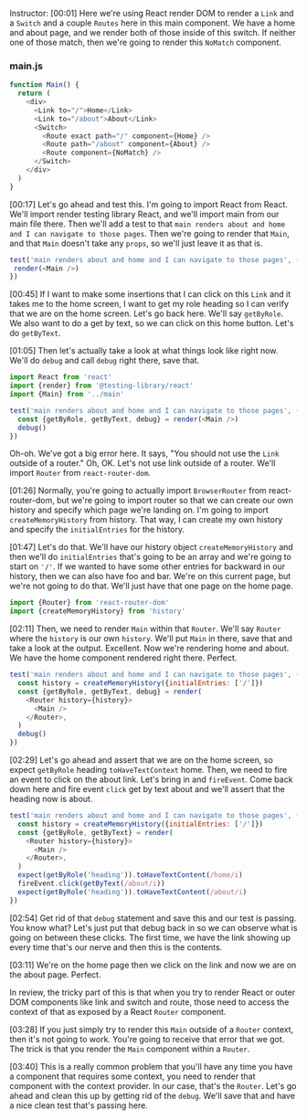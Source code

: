 Instructor: [00:01] Here we're using React render DOM to render a `Link` and a `Switch` and a couple `Routes` here in this main component. We have a home and about page, and we render both of those inside of this switch. If neither one of those match, then we're going to render this `NoMatch` component.

### main.js
```js
function Main() {
  return (
    <div>
      <Link to="/">Home</Link>
      <Link to="/about">About</Link>
      <Switch>
        <Route exact path="/" component={Home} />
        <Route path="/about" component={About} />
        <Route component={NoMatch} />
      </Switch>
    </div>
  )
}
```

[00:17] Let's go ahead and test this. I'm going to import React from React. We'll import render testing library React, and we'll import main from our main file there. Then we'll add a test to that `main renders about and home and I can navigate to those pages`. Then we're going to render that `Main`, and that `Main` doesn't take any `props`, so we'll just leave it as that is.

```js
test('main renders about and home and I can navigate to those pages', () => {
 render(<Main />)
})
```

[00:45] If I want to make some insertions that I can click on this `Link` and it takes me to the home screen, I want to get my role heading so I can verify that we are on the home screen. Let's go back here. We'll say `getByRole`. We also want to do a get by text, so we can click on this home button. Let's do `getByText`.

[01:05] Then let's actually take a look at what things look like right now. We'll do `debug` and call `debug` right there, save that.

```js
import React from 'react'
import {render} from '@testing-library/react'
import {Main} from '../main'

test('main renders about and home and I can navigate to those pages', () => {
  const {getByRole, getByText, debug} = render(<Main />)
  debug()
})
```

Oh-oh. We've got a big error here. It says, "You should not use the `Link` outside of a router." Oh, OK. Let's not use link outside of a router. We'll import `Router` from `react-router-dom`.

[01:26] Normally, you're going to actually import `BrowserRouter` from react-router-dom, but we're going to import router so that we can create our own history and specify which page we're landing on. I'm going to import `createMemoryHistory` from history. That way, I can create my own history and specify the `initialEntries` for the history.

[01:47] Let's do that. We'll have our history object `createMemoryHistory` and then we'll do `initialEntries` that's going to be an array and we're going to start on `'/'`. If we wanted to have some other entries for backward in our history, then we can also have foo and bar. We're on this current page, but we're not going to do that. We'll just have that one page on the home page.

```js
import {Router} from 'react-router-dom'
import {createMemoryHistory} from 'history'
```

[02:11] Then, we need to render `Main` within that `Router`. We'll say `Router` where the `history` is our own `history`. We'll put `Main` in there, save that and take a look at the output. Excellent. Now we're rendering home and about. We have the home component rendered right there. Perfect.

```js
test('main renders about and home and I can navigate to those pages', () => {
  const history = createMemoryHistory({initialEntries: ['/']})
  const {getByRole, getByText, debug} = render(
    <Router history={history}>
      <Main />
    </Router>,
  )
  debug()
})
```

[02:29] Let's go ahead and assert that we are on the home screen, so expect `getByRole` heading `toHaveTextContext` home. Then, we need to fire an event to click on the about link. Let's bring in and `fireEvent`. Come back down here and fire event `click` get by text about and we'll assert that the heading now is about.

```js
test('main renders about and home and I can navigate to those pages', () => {
  const history = createMemoryHistory({initialEntries: ['/']})
  const {getByRole, getByText} = render(
    <Router history={history}>
      <Main />
    </Router>,
  )
  expect(getByRole('heading')).toHaveTextContent(/home/i)
  fireEvent.click(getByText(/about/i))
  expect(getByRole('heading')).toHaveTextContent(/about/i)
})
```

[02:54] Get rid of that `debug` statement and save this and our test is passing. You know what? Let's just put that debug back in so we can observe what is going on between these clicks. The first time, we have the link showing up every time that's our nerve and then this is the contents.

[03:11] We're on the home page then we click on the link and now we are on the about page. Perfect.

In review, the tricky part of this is that when you try to render React or outer DOM components like link and switch and route, those need to access the context of that as exposed by a React `Router` component.

[03:28] If you just simply try to render this `Main` outside of a `Router` context, then it's not going to work. You're going to receive that error that we got. The trick is that you render the `Main` component within a `Router`.

[03:40] This is a really common problem that you'll have any time you have a component that requires some context, you need to render that component with the context provider. In our case, that's the `Router`. Let's go ahead and clean this up by getting rid of the `debug`. We'll save that and have a nice clean test that's passing here.
